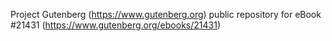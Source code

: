 Project Gutenberg (https://www.gutenberg.org) public repository for eBook #21431 (https://www.gutenberg.org/ebooks/21431)
